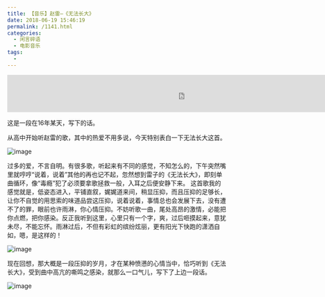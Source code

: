 ```yaml
---
title: 【音乐】赵雷–《无法长大》
date: 2018-06-19 15:46:19
permalink: /1141.html
categories:
  - 闲言碎语
  - 电影音乐
tags:
  - 
---
```


<iframe frameborder="no" border="0" marginwidth="0" marginheight="0" src="http://music.163.com/outchain/player?type=2&amp;id=&amp;auto=https://music.163.com/song?id=437608773&amp;userid=316286554&amp;height=66" style="margin: 0px; padding: 0px; outline: 0px; border: 0px; background: 0px center; vertical-align: baseline; font-size: 15px; color: rgb(85, 85, 85); font-family: &quot;Microsoft Yahei&quot;, &quot;Helvetica Neue&quot;, Helvetica, Arial, sans-serif; font-style: normal; font-variant-ligatures: normal; font-variant-caps: normal; font-weight: 400; letter-spacing: normal; orphans: 2; text-align: left; text-indent: 0px; text-transform: none; white-space: normal; widows: 2; word-spacing: 0px; -webkit-text-stroke-width: 0px; text-decoration-thickness: initial; text-decoration-style: initial; text-decoration-color: initial; width: 816px; max-height: 86px;"></iframe>

这是一段在16年某天，写下的话。

从高中开始听赵雷的歌，其中的热爱不用多说，今天特别表白一下无法长大这首。

![image](https://tvax4.sinaimg.cn/large/008k1Yt0ly1grnmgpzluuj30i20fiat8.jpg)

过多的爱，不言自明。有很多歌，听起来有不同的感觉，不知怎么的，下午突然嘴里就哼哼“说着，说着”其他的再也记不起，忽然想到雷子的《无法长大》，即刻单曲循环，像“毒瘾”犯了必须要拿歌拯救一般，入耳之后便安静下来。
这首歌我的感觉就是，低姿态进入，平铺直叙，娓娓道来间，稍显压抑，而且压抑的足够长，让你不自觉的用思索的味道品尝这压抑，说着说着，事情总也会发展下去，没有遭不了的罪，眼前也许雨淋，你心情压抑。不妨听歌一曲，尾处高昂的激情，必能把你点燃，把你感染。反正我听到这里，心里只有一个字，爽，过后咂摸起来，意犹未尽，不能忘怀。雨淋过后，不但有彩虹的缤纷炫丽，更有阳光下快跑的潇洒自如，嗯，是这样的！

![image](https://tva1.sinaimg.cn/large/008k1Yt0ly1grnmgvd35wj30ef0ednb8.jpg)

现在回想，那大概是一段压抑的岁月，才在某种愤懑的心情当中，恰巧听到《无法长大》，受到曲中高亢的嘶鸣之感染，就那么一口气儿，写下了上边一段话。

![image](https://tvax4.sinaimg.cn/large/008k1Yt0ly1grnmh1p9y3j30se0imwtg.jpg)